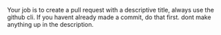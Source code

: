 Your job is to create a pull request with a descriptive title, always use the github cli. If you havent already made a commit, do that first.  dont make anything up in the description.